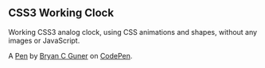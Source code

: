 CSS3 Working Clock
------------------
Working CSS3 analog clock, using CSS animations and shapes, without any images or JavaScript.


A [Pen](https://codepen.io/bgoonz/pen/yLbJQLN) by [Bryan C Guner](https://codepen.io/bgoonz) on [CodePen](https://codepen.io).
